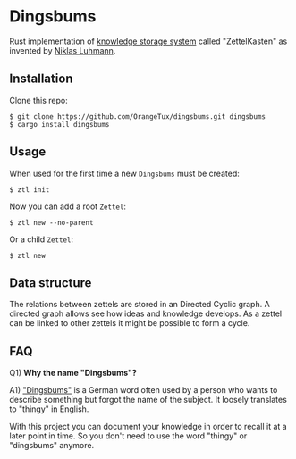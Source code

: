 # Dingsbums

Rust implementation of [knowledge storage system][zettelkasten-wiki] called
"ZettelKasten" as invented by [Niklas Luhmann][luhman].

## Installation

Clone this repo:

```
$ git clone https://github.com/OrangeTux/dingsbums.git dingsbums
$ cargo install dingsbums
```


## Usage

When used for the first time a new `Dingsbums` must be created:

```
$ ztl init
```

Now you can add a root `Zettel`:

```
$ ztl new --no-parent
```

Or a child `Zettel`:

```
$ ztl new
```

## Data structure
The relations between zettels are stored in an Directed Cyclic graph.
A directed graph allows see how ideas and knowledge develops.
As a zettel can be linked to other zettels it might be possible to form a cycle.


## FAQ

Q1) **Why the name "Dingsbums"?**

A1) ["Dingsbums"][dingsbums] is a German word often used by a person who wants
to describe something but forgot the name of the subject. It loosely translates
to "thingy" in English.

With this project you can document your knowledge in order to recall it at a
later point in time. So you don't need to use the word "thingy" or "dingsbums"
anymore.

[dingsbums]: https://en.wiktionary.org/wiki/Dingsbums
[luhman]: https://en.wikipedia.org/wiki/Niklas_Luhmann
[zettelkasten-wiki]: https://en.wikipedia.org/wiki/Zettelkasten
